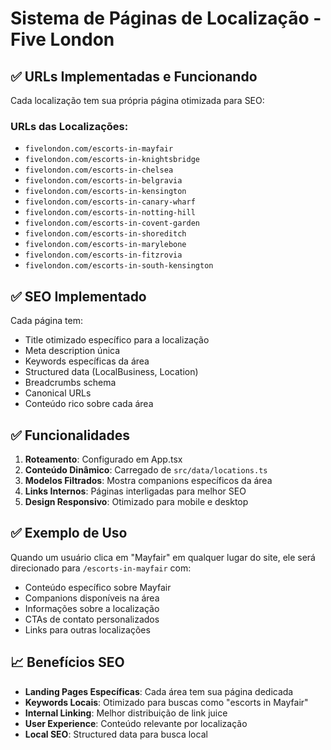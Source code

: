 # Sistema de Páginas de Localização - Five London

## ✅ URLs Implementadas e Funcionando

Cada localização tem sua própria página otimizada para SEO:

### URLs das Localizações:
- `fivelondon.com/escorts-in-mayfair`
- `fivelondon.com/escorts-in-knightsbridge` 
- `fivelondon.com/escorts-in-chelsea`
- `fivelondon.com/escorts-in-belgravia`
- `fivelondon.com/escorts-in-kensington`
- `fivelondon.com/escorts-in-canary-wharf`
- `fivelondon.com/escorts-in-notting-hill`
- `fivelondon.com/escorts-in-covent-garden`
- `fivelondon.com/escorts-in-shoreditch`
- `fivelondon.com/escorts-in-marylebone`
- `fivelondon.com/escorts-in-fitzrovia`
- `fivelondon.com/escorts-in-south-kensington`

## ✅ SEO Implementado

Cada página tem:
- Title otimizado específico para a localização
- Meta description única
- Keywords específicas da área
- Structured data (LocalBusiness, Location)
- Breadcrumbs schema
- Canonical URLs
- Conteúdo rico sobre cada área

## ✅ Funcionalidades

1. **Roteamento**: Configurado em App.tsx
2. **Conteúdo Dinâmico**: Carregado de `src/data/locations.ts`
3. **Modelos Filtrados**: Mostra companions específicos da área
4. **Links Internos**: Páginas interligadas para melhor SEO
5. **Design Responsivo**: Otimizado para mobile e desktop

## ✅ Exemplo de Uso

Quando um usuário clica em "Mayfair" em qualquer lugar do site, ele será direcionado para `/escorts-in-mayfair` com:
- Conteúdo específico sobre Mayfair
- Companions disponíveis na área
- Informações sobre a localização
- CTAs de contato personalizados
- Links para outras localizações

## 📈 Benefícios SEO

- **Landing Pages Específicas**: Cada área tem sua página dedicada
- **Keywords Locais**: Otimizado para buscas como "escorts in Mayfair"
- **Internal Linking**: Melhor distribuição de link juice
- **User Experience**: Conteúdo relevante por localização
- **Local SEO**: Structured data para busca local